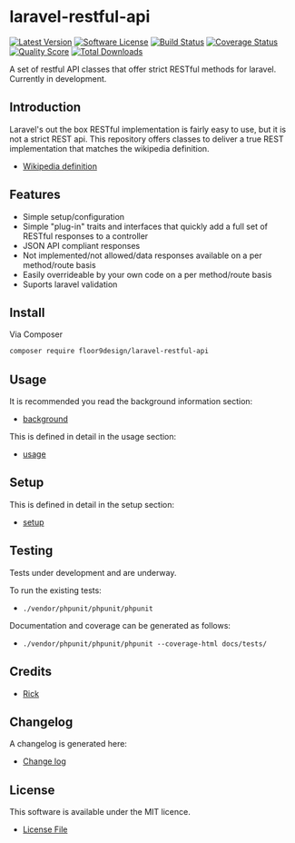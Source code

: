 # laravel-restful-api

[![Latest Version](https://img.shields.io/github/release/elb98rm/laravel-restful-api.svg?style=plastic)](https://github.com/elb98rm/laravel-restful-api/releases)
[![Software License](https://img.shields.io/badge/license-MIT-brightgreen.svg?style=plastic)](LICENSE.md)
[![Build Status](https://img.shields.io/travis/laravel-restful-api/master.svg?style=plastic)](https://travis-ci.org/elb98rm/laravel-restful-api)
[![Coverage Status](https://img.shields.io/scrutinizer/coverage/g/laravel-restful-api/laravel-restful-api.svg?style=plastic)](https://scrutinizer-ci.com/g/floor9design/laravel-restful-api/code-structure)
[![Quality Score](https://img.shields.io/scrutinizer/g/laravel-restful-api/laravel-restful-api.svg?style=plastic)](https://scrutinizer-ci.com/g/floor9design/laravel-restful-api)
[![Total Downloads](https://img.shields.io/packagist/dt/league/laravel-restful-api.svg?style=plastic)](https://packagist.org/packages/floor9design/laravel-restful-api)

A set of restful API classes that offer strict RESTful methods for laravel. Currently in development.

## Introduction

Laravel's out the box RESTful implementation is fairly easy to use, but it is not a strict REST api. This repository
offers classes to deliver a true REST implementation that matches the wikipedia definition.

* [Wikipedia definition](https://en.wikipedia.org/wiki/Representational_state_transfer#Relationship_between_URI_and_HTTP_methods) 

## Features

* Simple setup/configuration
* Simple "plug-in" traits and interfaces that quickly add a full set of RESTful responses to a controller
* JSON API compliant responses
* Not implemented/not allowed/data responses available on a per method/route basis
* Easily overrideable by your own code on a per method/route basis
* Suports laravel validation

## Install

Via Composer

``` bash
composer require floor9design/laravel-restful-api
```

## Usage

It is recommended you read the background information section:

* [background](docs/project/background.md)

This is defined in detail in the usage section:

* [usage](docs/project/usage.md)



## Setup

This is defined in detail in the setup section:

* [setup](docs/project/setup.md)

## Testing

Tests under development and are underway.

To run the existing tests: 

* `./vendor/phpunit/phpunit/phpunit`

Documentation and coverage can be generated as follows:

* `./vendor/phpunit/phpunit/phpunit --coverage-html docs/tests/`

## Credits

- [Rick](https://github.com/elb98rm)

## Changelog

A changelog is generated here:

* [Change log](CHANGELOG.md)

## License

This software is available under the MIT licence. 

* [License File](LICENSE.md)
